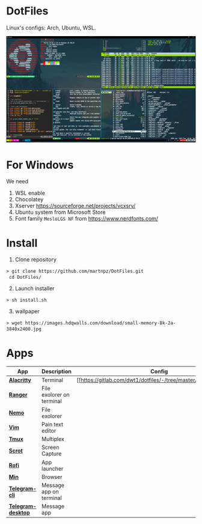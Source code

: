 # DotFiles
Linux's configs: Arch, Ubuntu, WSL.

![Terminal](SetUp.png)


# For Windows
 
 We need
 1. WSL enable
 2. Chocolatey
 3. Xserver https://sourceforge.net/projects/vcxsrv/
 4. Ubuntu system from Microsoft Store
 5. Font family ```MesloLGS NF``` from https://www.nerdfonts.com/

# Install

1. Clone repository
```
> git clone https://github.com/martnpz/DotFiles.git
 cd DotFiles/
```
2. Launch installer
```
> sh install.sh
```
3. wallpaper
```
> wget https://images.hdqwalls.com/download/small-memory-8k-2a-3840x2400.jpg
```

# Apps 

| App                                                                     | Description               | Config                |
| -------------------------------------------------------------------     |-------------------------- | ------------------    |
| **[Alacritty](https://github.com/alacritty/alacritty)**                 | Terminal                  |[[https://gitlab.com/dwt1/dotfiles/-/tree/master/.config/awesome]
| **[Ranger](https://github.com/ranger/ranger)**                          | File exolorer on terminal |
| **[Nemo](https://wiki.archlinux.org/index.php/Nemo)**                   | File exolorer             |
| **[Vim](https://wiki.archlinux.org/index.php/Vim)**                     | Pain text editor          |
| **[Tmux](https://github.com/tmux/tmux/wiki)**                           | Multiplex                 |
| **[Scrot](https://github.com/resurrecting-open-source-projects/scrot)** | Screen Capture            |
| **[Rofi](https://wiki.archlinux.org/index.php/Rofi)**                   | App launcher              |
| **[Min](https://www.archlinux.org/packages/community/any/min/)**        | Browser                   |
| **[Telegram-cli](https://github.com/vysheng/tg)**                       | Message app on terminal   |
| **[Telegram-desktop](https://wiki.archlinux.org/index.php/Telegram)**   | Message app               |
